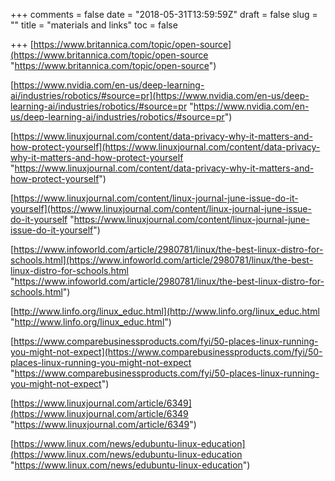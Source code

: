 +++
comments = false
date = "2018-05-31T13:59:59Z"
draft = false
slug = ""
title = "materials and links"
toc = false

+++
[https://www.britannica.com/topic/open-source](https://www.britannica.com/topic/open-source "https://www.britannica.com/topic/open-source")

[https://www.nvidia.com/en-us/deep-learning-ai/industries/robotics/#source=pr](https://www.nvidia.com/en-us/deep-learning-ai/industries/robotics/#source=pr "https://www.nvidia.com/en-us/deep-learning-ai/industries/robotics/#source=pr")

[https://www.linuxjournal.com/content/data-privacy-why-it-matters-and-how-protect-yourself](https://www.linuxjournal.com/content/data-privacy-why-it-matters-and-how-protect-yourself "https://www.linuxjournal.com/content/data-privacy-why-it-matters-and-how-protect-yourself")

[https://www.linuxjournal.com/content/linux-journal-june-issue-do-it-yourself](https://www.linuxjournal.com/content/linux-journal-june-issue-do-it-yourself "https://www.linuxjournal.com/content/linux-journal-june-issue-do-it-yourself")

[https://www.infoworld.com/article/2980781/linux/the-best-linux-distro-for-schools.html](https://www.infoworld.com/article/2980781/linux/the-best-linux-distro-for-schools.html "https://www.infoworld.com/article/2980781/linux/the-best-linux-distro-for-schools.html")

[http://www.linfo.org/linux_educ.html](http://www.linfo.org/linux_educ.html "http://www.linfo.org/linux_educ.html")

[https://www.comparebusinessproducts.com/fyi/50-places-linux-running-you-might-not-expect](https://www.comparebusinessproducts.com/fyi/50-places-linux-running-you-might-not-expect "https://www.comparebusinessproducts.com/fyi/50-places-linux-running-you-might-not-expect")

[https://www.linuxjournal.com/article/6349](https://www.linuxjournal.com/article/6349 "https://www.linuxjournal.com/article/6349")

[https://www.linux.com/news/edubuntu-linux-education](https://www.linux.com/news/edubuntu-linux-education "https://www.linux.com/news/edubuntu-linux-education")